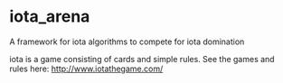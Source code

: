 # iota_arena
A framework for iota algorithms to compete for iota domination

iota is a game consisting of cards and simple rules.  See the games and rules here:  http://www.iotathegame.com/
